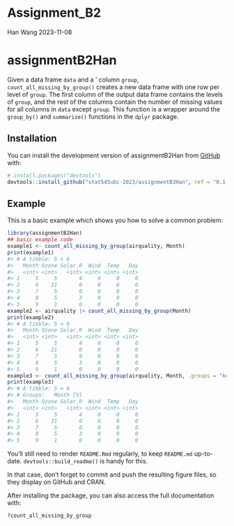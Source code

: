 Assignment_B2
================
Han Wang
2023-11-08

<!-- README.md is generated from README.Rmd. Please edit that file -->

# assignmentB2Han

<!-- badges: start -->
<!-- badges: end -->

Given a data frame `data` and a ’ column `group`,
`count_all_missing_by_group()` creates a new data frame with one row per
level of `group`. The first column of the output data frame contains the
levels of `group`, and the rest of the columns contain the number of
missing values for all columns in `data` except `group`. This function
is a wrapper around the `group_by()` and `summarize()` functions in the
`dplyr` package.

## Installation

You can install the development version of assignmentB2Han from
[GitHub](https://github.com/) with:

``` r
# install.packages("devtools")
devtools::install_github("stat545ubc-2023/assignmentB2Han", ref = "0.1.0")
```

## Example

This is a basic example which shows you how to solve a common problem:

``` r
library(assignmentB2Han)
## basic example code
example1 <- count_all_missing_by_group(airquality, Month)
print(example1)
#> # A tibble: 5 × 6
#>   Month Ozone Solar.R  Wind  Temp   Day
#>   <int> <int>   <int> <int> <int> <int>
#> 1     5     5       4     0     0     0
#> 2     6    21       0     0     0     0
#> 3     7     5       0     0     0     0
#> 4     8     5       3     0     0     0
#> 5     9     1       0     0     0     0
example2 <- airquality |> count_all_missing_by_group(Month)
print(example2)
#> # A tibble: 5 × 6
#>   Month Ozone Solar.R  Wind  Temp   Day
#>   <int> <int>   <int> <int> <int> <int>
#> 1     5     5       4     0     0     0
#> 2     6    21       0     0     0     0
#> 3     7     5       0     0     0     0
#> 4     8     5       3     0     0     0
#> 5     9     1       0     0     0     0
example3 <- count_all_missing_by_group(airquality, Month, .groups = "keep")
print(example3)
#> # A tibble: 5 × 6
#> # Groups:   Month [5]
#>   Month Ozone Solar.R  Wind  Temp   Day
#>   <int> <int>   <int> <int> <int> <int>
#> 1     5     5       4     0     0     0
#> 2     6    21       0     0     0     0
#> 3     7     5       0     0     0     0
#> 4     8     5       3     0     0     0
#> 5     9     1       0     0     0     0
```

You’ll still need to render `README.Rmd` regularly, to keep `README.md`
up-to-date. `devtools::build_readme()` is handy for this.

In that case, don’t forget to commit and push the resulting figure
files, so they display on GitHub and CRAN.

After installing the package, you can also access the full documentation
with:

``` r
?count_all_missing_by_group
```
